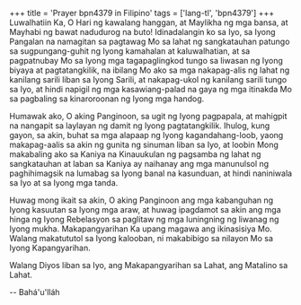+++
title = 'Prayer bpn4379 in Filipino'
tags = ['lang-tl', 'bpn4379']
+++
Luwalhatiin Ka, O Hari ng kawalang hanggan, at Maylikha ng mga bansa, at Mayhabi ng bawat nadudurog na buto! Idinadalangin ko sa Iyo, sa Iyong Pangalan na namagitan sa pagtawag Mo sa lahat ng sangkatauhan patungo sa sugpungang-guhit ng Iyong kamahalan at kaluwalhatian, at sa pagpatnubay Mo sa Iyong mga tagapaglingkod tungo sa liwasan ng Iyong biyaya at pagtatangkilik, na ibilang Mo ako sa mga nakapag-alis ng lahat ng kanilang sarili liban sa Iyong Sarili, at nakapag-ukol ng kanilang sarili tungo sa Iyo, at hindi napigil ng mga kasawiang-palad na gaya ng mga itinakda Mo sa pagbaling sa kinaroroonan ng Iyong mga handog.

Humawak ako, O aking Panginoon, sa ugit ng Iyong pagpapala, at mahigpit na nangapit sa laylayan ng damit ng Iyong pagtatangkilik. Ihulog, kung gayon, sa akin, buhat sa mga alapaap ng Iyong kagandahang-loob, yaong makapag-aalis sa akin ng gunita ng sinuman liban sa Iyo, at loobin Mong makabaling ako sa Kaniya na Kinauukulan ng pagsamba ng lahat ng sangkatauhan at laban sa Kaniya ay naihanay ang mga manunulsol ng paghihimagsik na lumabag sa Iyong banal na kasunduan, at hindi naniniwala sa Iyo at sa Iyong mga tanda.

Huwag mong ikait sa akin, O aking Panginoon ang mga kabanguhan ng Iyong kasuutan sa Iyong mga araw, at huwag ipagdamot sa akin ang mga hinga ng Iyong Rebelasyon sa paglitaw ng mga luningning ng liwanag ng Iyong mukha. Makapangyarihan Ka upang magawa ang ikinasisiya Mo. Walang makatututol sa Iyong kalooban, ni makabibigo sa nilayon Mo sa Iyong Kapangyarihan.

Walang Diyos liban sa Iyo, ang Makapangyarihan sa Lahat, ang Matalino sa Lahat.

-- Bahá'u'lláh
